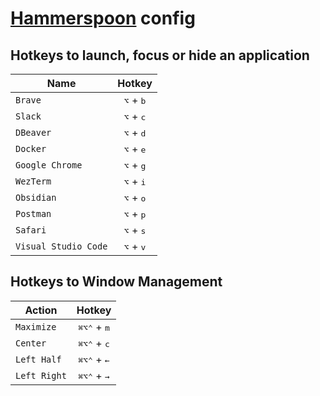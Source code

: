 # [Hammerspoon](http://www.hammerspoon.org/) config

## Hotkeys to launch, focus or hide an application

| Name                 |           Hotkey            |
| -------------------- | :-------------------------: |
| `Brave`              | <kbd>⌥</kbd> + <kbd>b</kbd> |
| `Slack`              | <kbd>⌥</kbd> + <kbd>c</kbd> |
| `DBeaver`            | <kbd>⌥</kbd> + <kbd>d</kbd> |
| `Docker`             | <kbd>⌥</kbd> + <kbd>e</kbd> |
| `Google Chrome`      | <kbd>⌥</kbd> + <kbd>g</kbd> |
| `WezTerm`            | <kbd>⌥</kbd> + <kbd>i</kbd> |
| `Obsidian`           | <kbd>⌥</kbd> + <kbd>o</kbd> |
| `Postman`            | <kbd>⌥</kbd> + <kbd>p</kbd> |
| `Safari`             | <kbd>⌥</kbd> + <kbd>s</kbd> |
| `Visual Studio Code` | <kbd>⌥</kbd> + <kbd>v</kbd> |

## Hotkeys to Window Management

| Action       |                       Hotkey                        |
| ------------ | :-------------------------------------------------: |
| `Maximize`   | <kbd>⌘</kbd><kbd>⌥</kbd><kbd>⌃</kbd> + <kbd>m</kbd> |
| `Center`     | <kbd>⌘</kbd><kbd>⌥</kbd><kbd>⌃</kbd> + <kbd>c</kbd> |
| `Left Half`  | <kbd>⌘</kbd><kbd>⌥</kbd><kbd>⌃</kbd> + <kbd>←</kbd> |
| `Left Right` | <kbd>⌘</kbd><kbd>⌥</kbd><kbd>⌃</kbd> + <kbd>→</kbd> |
